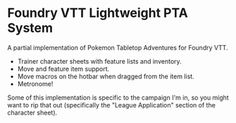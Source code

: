 # Foundry VTT Lightweight PTA System

A partial implementation of Pokemon Tabletop Adventures for Foundry VTT.

- Trainer character sheets with feature lists and inventory.
- Move and feature item support.
- Move macros on the hotbar when dragged from the item list.
- Metronome!

Some of this implementation is specific to the campaign I'm in, so you might want to rip that out (specifically the "League Application" section of the character sheet).
